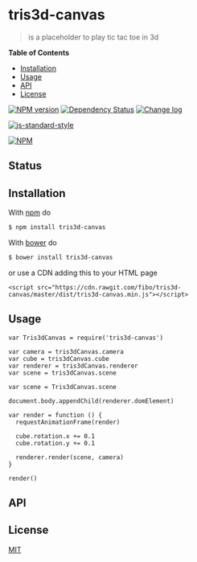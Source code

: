 # tris3d-canvas

> is a placeholder to play tic tac toe in 3d

**Table of Contents**

* [Installation](#installation)
* [Usage](#usage)
* [API](#api)
* [License](#license)

[![NPM version](https://badge.fury.io/js/tris3d-canvas.svg)](http://badge.fury.io/js/tris3d-canvas) [![Dependency Status](https://gemnasium.com/fibo/tris3d-canvas.svg)](https://gemnasium.com/fibo/tris3d-canvas) [![Change log](https://img.shields.io/badge/change-log-blue.svg)](https://github.com/fibo/tris3d-canvas/blob/master/CHANGELOG.md)

[![js-standard-style](https://cdn.rawgit.com/feross/standard/master/badge.svg)](https://github.com/feross/standard)

[![NPM](https://nodei.co/npm-dl/tris3d-canvas.png)](https://nodei.co/npm-dl/tris3d-canvas/)

## Status


## Installation

With [npm](https://npmjs.org/) do

```bash
$ npm install tris3d-canvas
```

With [bower](http://bower.io/) do

```bash
$ bower install tris3d-canvas
```

or use a CDN adding this to your HTML page

```
<script src="https://cdn.rawgit.com/fibo/tris3d-canvas/master/dist/tris3d-canvas.min.js"></script>
```

## Usage

```
var Tris3dCanvas = require('tris3d-canvas')

var camera = tris3dCanvas.camera
var cube = tris3dCanvas.cube
var renderer = tris3dCanvas.renderer
var scene = tris3dCanvas.scene

var scene = Tris3dCanvas.scene

document.body.appendChild(renderer.domElement)

var render = function () {
  requestAnimationFrame(render)

  cube.rotation.x += 0.1
  cube.rotation.y += 0.1

  renderer.render(scene, camera)
}

render()
```

## API

## License

[MIT](http://g14n.info/mit-license)

